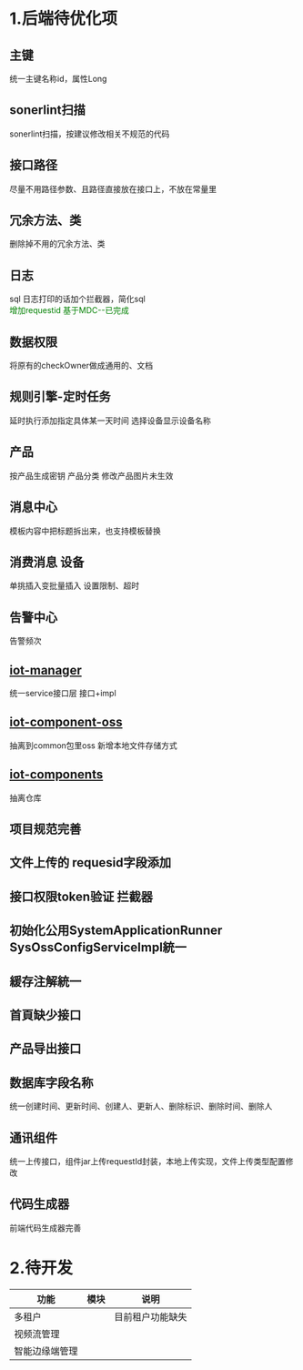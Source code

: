 # 1.**后端待优化项**

## **主键**
统一主键名称id，属性Long

## **sonerlint扫描**
sonerlint扫描，按建议修改相关不规范的代码

## **接口路径**
尽量不用路径参数、且路径直接放在接口上，不放在常量里

## **冗余方法、类**
删除掉不用的冗余方法、类

## **日志**
sql 日志打印的话加个拦截器，简化sql  
<font color=#008000>增加requestid 基于MDC--已完成</font>

## **数据权限**
将原有的checkOwner做成通用的、文档

## **规则引擎-定时任务**
延时执行添加指定具体某一天时间
选择设备显示设备名称

## **产品**
按产品生成密钥
产品分类
修改产品图片未生效

## **消息中心**
模板内容中把标题拆出来，也支持模板替换

## **消费消息 设备**
单挑插入变批量插入 设置限制、超时

## **告警中心**
告警频次

## **[iot-manager](iot-module%2Fiot-manager)**
统一service接口层 接口+impl

## **[iot-component-oss](iot-components%2Fiot-component-oss)**
抽离到common包里oss
新增本地文件存储方式

## **[iot-components](iot-components)**
抽离仓库

## **项目规范完善**


## **文件上传的 requesid字段添加**

## **接口权限token验证 拦截器**

## **初始化公用SystemApplicationRunner SysOssConfigServiceImpl統一**

## **緩存注解統一**

## **首頁缺少接口**

## **产品导出接口**

## **数据库字段名称**
统一创建时间、更新时间、创建人、更新人、删除标识、删除时间、删除人

## **通讯组件**
统一上传接口，组件jar上传requestId封装，本地上传实现，文件上传类型配置修改

## **代码生成器**
前端代码生成器完善

# 2.待开发

| 功能      | 模块 | 说明       |
|---------| --- |----------|
| 多租户     |  | 目前租户功能缺失 |
| 视频流管理   |  |          |
| 智能边缘端管理 |  |          |


